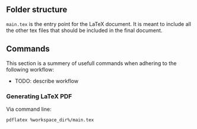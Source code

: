 ## Folder structure

`main.tex` is the entry point for the LaTeX document. It is meant to include all the other tex files that should be included in the final document.

## Commands

This section is a summery of usefull commands when adhering to the following workflow:
- TODO: describe workflow

### Generating LaTeX PDF

Via command line:
```bash
pdflatex %workspace_dir%/main.tex
```